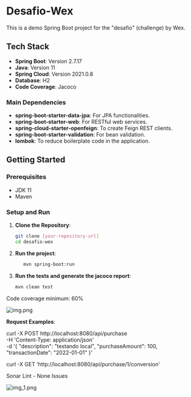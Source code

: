 # Desafio-Wex

This is a demo Spring Boot project for the "desafio" (challenge) by Wex.

## Tech Stack

- **Spring Boot**: Version 2.7.17
- **Java**: Version 11
- **Spring Cloud**: Version 2021.0.8
- **Database**: H2
- **Code Coverage**: Jacoco

### Main Dependencies

- **spring-boot-starter-data-jpa**: For JPA functionalities.
- **spring-boot-starter-web**: For RESTful web services.
- **spring-cloud-starter-openfeign**: To create Feign REST clients.
- **spring-boot-starter-validation**: For bean validation.
- **lombok**: To reduce boilerplate code in the application.

## Getting Started

### Prerequisites

- JDK 11
- Maven

### Setup and Run

1. **Clone the Repository**:

   ```bash
   git clone [your-repository-url]
   cd desafio-wex  
    ```

2. **Run the project**:
    ```bash 
       mvn spring-boot:run
     ```

3. **Run the tests and generate the jacoco report**:  
    ```bash 
    mvn clean test
    ```
Code coverage minimum: 60%
 
![img.png](img.png)


**Request Examples**:

curl -X POST http://localhost:8080/api/purchase \
-H 'Content-Type: application/json' \
-d '{
"description": "testando local",
"purchaseAmount": 100,
"transactionDate": "2022-01-01"
}'


curl -X GET 'http://localhost:8080/api/purchase/1/conversion'


Sonar Lint - None Issues

![img_1.png](img_1.png)
